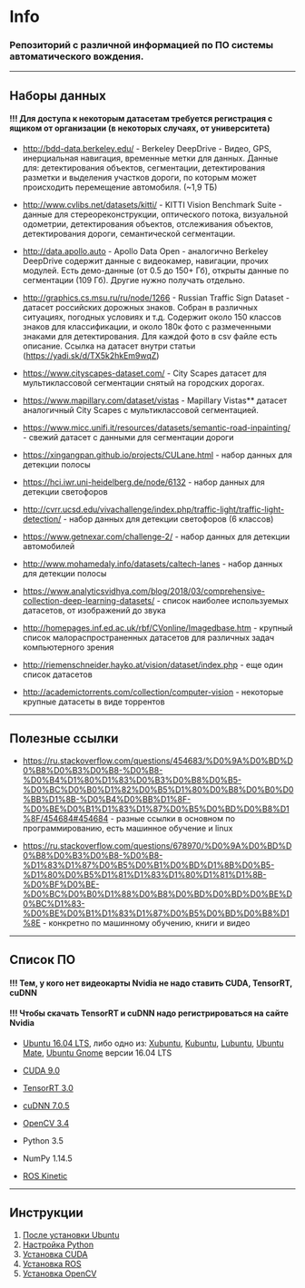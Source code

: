 # **Info**


###  Репозиторий с различной информацией по ПО системы автоматического вождения. 

--------------------
## **Наборы данных**

#### **!!! Для доступа к некоторым датасетам требуется регистрация с ящиком от организации (в некоторых случаях, от университета)**

- http://bdd-data.berkeley.edu/ - Berkeley DeepDrive - Видео, GPS, инерциальная навигация, временные метки для данных. Данные для: детектирования объектов, сегментации, детектирования разметки и выделения участков дороги, по которым может происходить перемещение автомобиля. (~1,9 ТБ)

- http://www.cvlibs.net/datasets/kitti/ - KITTI Vision Benchmark Suite - данные для стереореконструкции, оптического потока, визуальной одометрии, детектирования объектов, отслеживания объектов, детектирования дороги, семантической сегментации.

- http://data.apollo.auto - Apollo Data Open - аналогично Berkeley DeepDrive содержит данные с видеокамер, навигации, прочих модулей. Есть демо-данные (от 0.5 до 150+ Гб), открыты данные по сегментации (109 Гб). Другие нужно получать отдельно. 

- http://graphics.cs.msu.ru/ru/node/1266 - Russian Traffic Sign Dataset - датасет российских дорожных знаков. Собран в различных ситуациях, погодных условиях и т.д. Содержит около 150 классов знаков для классификации, и около 180к фото с размеченными знаками для детектирования. Для каждой фото в csv файле есть описание. Ссылка на датасет внутри статьи (https://yadi.sk/d/TX5k2hkEm9wqZ)

- https://www.cityscapes-dataset.com/ - City Scapes датасет для мультиклассовой сегментации снятый на городских дорогах.

- https://www.mapillary.com/dataset/vistas - Mapillary Vistas** датасет аналогичный City Scapes с мультиклассовой сегментацией.

- https://www.micc.unifi.it/resources/datasets/semantic-road-inpainting/ - свежий датасет с данными для сегментации дороги

- https://xingangpan.github.io/projects/CULane.html - набор данных для детекции полосы

- https://hci.iwr.uni-heidelberg.de/node/6132 - набор данных для детекции светофоров

- http://cvrr.ucsd.edu/vivachallenge/index.php/traffic-light/traffic-light-detection/ - набор данных для детекции светофоров (6 классов)

- https://www.getnexar.com/challenge-2/ - набор данных для детекции автомобилей

- http://www.mohamedaly.info/datasets/caltech-lanes - набор данных для детекции полосы

- https://www.analyticsvidhya.com/blog/2018/03/comprehensive-collection-deep-learning-datasets/ - список наиболее используемых датасетов, от изображений до звука

- http://homepages.inf.ed.ac.uk/rbf/CVonline/Imagedbase.htm - крупный список малораспространенных датасетов для различных задач компьютерного зрения

- http://riemenschneider.hayko.at/vision/dataset/index.php - еще один список датасетов

- http://academictorrents.com/collection/computer-vision - некоторые крупные датасеты в виде торрентов

----------------------
## **Полезные ссылки**
- https://ru.stackoverflow.com/questions/454683/%D0%9A%D0%BD%D0%B8%D0%B3%D0%B8-%D0%B8-%D0%B4%D1%80%D1%83%D0%B3%D0%B8%D0%B5-%D0%BC%D0%B0%D1%82%D0%B5%D1%80%D0%B8%D0%B0%D0%BB%D1%8B-%D0%B4%D0%BB%D1%8F-%D0%BE%D0%B1%D1%83%D1%87%D0%B5%D0%BD%D0%B8%D1%8F/454684#454684 - разные ссылки в основном по программированию, есть машинное обучение и linux

- https://ru.stackoverflow.com/questions/678970/%D0%9A%D0%BD%D0%B8%D0%B3%D0%B8-%D0%B8-%D1%83%D1%87%D0%B5%D0%B1%D0%BD%D1%8B%D0%B5-%D1%80%D0%B5%D1%81%D1%83%D1%80%D1%81%D1%8B-%D0%BF%D0%BE-%D0%BC%D0%B0%D1%88%D0%B8%D0%BD%D0%BD%D0%BE%D0%BC%D1%83-%D0%BE%D0%B1%D1%83%D1%87%D0%B5%D0%BD%D0%B8%D1%8E - конкретно по машинному обучению, книги и видео

----------------
## **Список ПО**

#### **!!! Тем, у кого нет видеокарты Nvidia не надо ставить CUDA, TensorRT, cuDNN**
#### **!!! Чтобы скачать TensorRT и cuDNN надо регистрироваться на сайте Nvidia**

- [Ubuntu 16.04 LTS](http://releases.ubuntu.com/releases/16.04/), либо одно из: [Xubuntu](https://xubuntu.org/download), [Kubuntu](https://kubuntu.org/getkubuntu/), [Lubuntu](https://lubuntu.me/downloads/), [Ubuntu Mate](https://ubuntu-mate.org/download/), [Ubuntu Gnome](https://ubuntugnome.org/download/) версии 16.04 LTS

- [CUDA 9.0](https://developer.nvidia.com/cuda-90-download-archive)
- [TensorRT 3.0](https://developer.nvidia.com/nvidia-tensorrt3-download)
- [cuDNN 7.0.5](https://developer.nvidia.com/rdp/cudnn-archive)
- [OpenCV 3.4](https://github.com/opencv/opencv/releases)
- Python 3.5
- NumPy 1.14.5
- [ROS Kinetic](http://wiki.ros.org/kinetic/Installation/Ubuntu)

-----------
## **Инструкции**

1. [После установки Ubuntu](./instructions/ubuntu_after_install.md)
2. [Настройка Python](./instructions/python.md)
3. [Установка CUDA](./instructions/cuda_install.md)
3. [Установка ROS](./instructions/ROS_install.md)
4. [Установка OpenCV](./instructions/opencv.md)

